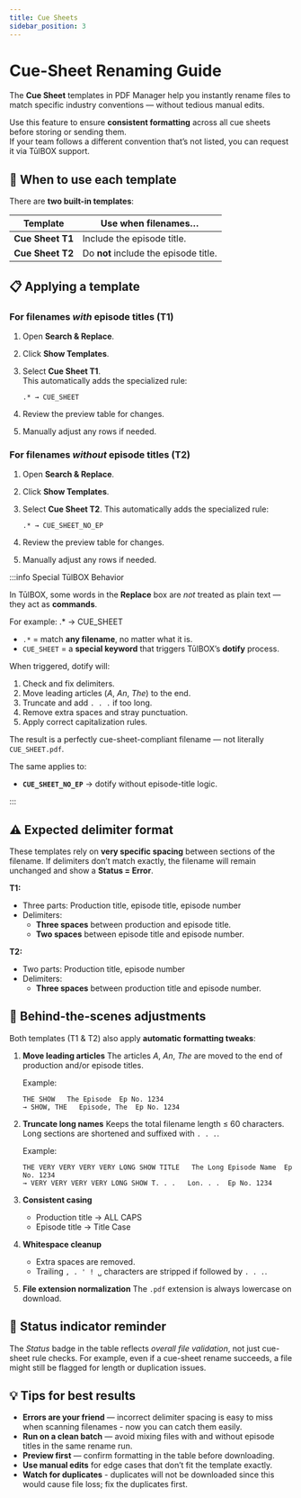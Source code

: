 ```yaml
---
title: Cue Sheets
sidebar_position: 3
---
```


# Cue-Sheet Renaming Guide

The **Cue Sheet** templates in PDF Manager help you instantly rename files to match specific industry conventions — without tedious manual edits.

Use this feature to ensure **consistent formatting** across all cue sheets before storing or sending them.  
If your team follows a different convention that’s not listed, you can request it via TūlBOX support.


## 🎯 When to use each template

There are **two built-in templates**:

| Template | Use when filenames… |
|----------|----------------------|
| **Cue Sheet T1** | Include the episode title. |
| **Cue Sheet T2** | Do **not** include the episode title. |


## 📋 Applying a template

### **For filenames *with* episode titles** (T1)
1. Open **Search & Replace**.
2. Click **Show Templates**.
3. Select **Cue Sheet T1**.  
   This automatically adds the specialized rule:  
   ```regex
   .* → CUE_SHEET
   ```

4. Review the preview table for changes.
5. Manually adjust any rows if needed.


### **For filenames *without* episode titles** (T2)

1. Open **Search & Replace**.
2. Click **Show Templates**.
3. Select **Cue Sheet T2**.
   This automatically adds the specialized rule:

   ```regex
   .* → CUE_SHEET_NO_EP
   ```
4. Review the preview table for changes.
5. Manually adjust any rows if needed.

:::info Special TūlBOX Behavior

In TūlBOX, some words in the **Replace** box are *not* treated as plain text — they act as **commands**.

For example:
.* → CUE_SHEET
- `.*` = match **any filename**, no matter what it is.
- `CUE_SHEET` = a **special keyword** that triggers TūlBOX’s **dotify** process.

When triggered, dotify will:
1. Check and fix delimiters.
2. Move leading articles (*A*, *An*, *The*) to the end.
3. Truncate and add `. . .` if too long.
4. Remove extra spaces and stray punctuation.
5. Apply correct capitalization rules.

The result is a perfectly cue-sheet-compliant filename — not literally `CUE_SHEET.pdf`.

The same applies to:
- **`CUE_SHEET_NO_EP`** → dotify without episode-title logic.

:::

## ⚠ Expected delimiter format

These templates rely on **very specific spacing** between sections of the filename.
If delimiters don’t match exactly, the filename will remain unchanged and show a **Status = Error**.

**T1:**  
* Three parts: Production title, episode title, episode number
* Delimiters:  
  * **Three spaces** between production and episode title.
  * **Two spaces** between episode title and episode number.

**T2:**  
* Two parts: Production title, episode number  
* Delimiters:  
  * **Three spaces** between production title and episode number.

## 🔧 Behind-the-scenes adjustments

Both templates (T1 & T2) also apply **automatic formatting tweaks**:

1. **Move leading articles**
   The articles *A*, *An*, *The* are moved to the end of production and/or episode titles.

   Example:

   ```
   THE SHOW   The Episode  Ep No. 1234
   → SHOW, THE   Episode, The  Ep No. 1234
   ```

2. **Truncate long names**
   Keeps the total filename length ≤ 60 characters. Long sections are shortened and suffixed with `. . .`.

   Example:

   ```
   THE VERY VERY VERY VERY LONG SHOW TITLE   The Long Episode Name  Ep No. 1234
   → VERY VERY VERY VERY LONG SHOW T. . .   Lon. . .  Ep No. 1234
   ```

3. **Consistent casing**

   * Production title → ALL CAPS
   * Episode title → Title Case

4. **Whitespace cleanup**

   * Extra spaces are removed.
   * Trailing `, . ' ! ␣` characters are stripped if followed by `. . .`.

5. **File extension normalization**
   The `.pdf` extension is always lowercase on download.


## 📌 Status indicator reminder

The *Status* badge in the table reflects *overall file validation*, not just cue-sheet rule checks.
For example, even if a cue-sheet rename succeeds, a file might still be flagged for length or duplication issues.

## 💡 Tips for best results

* **Errors are your friend** — incorrect delimiter spacing is easy to miss when scanning filenames - now you can catch them easily.
* **Run on a clean batch** — avoid mixing files with and without episode titles in the same rename run.
* **Preview first** — confirm formatting in the table before downloading.
* **Use manual edits** for edge cases that don’t fit the template exactly.
* **Watch for duplicates** - duplicates will not be downloaded since this would cause file loss; fix the duplicates first.

